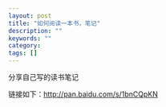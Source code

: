 ```yaml
---
layout: post
title: "如何阅读一本书，笔记"
description: ""
keywords: ""
category: 
tags: []
---
```


分享自己写的读书笔记

链接如下：http://pan.baidu.com/s/1bnCQpKN